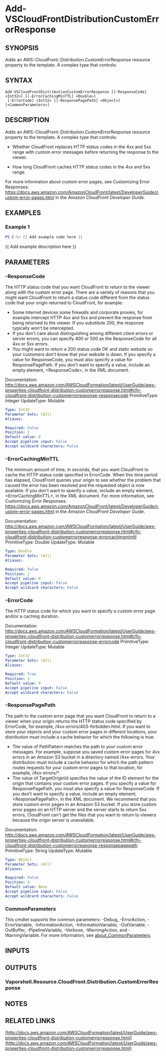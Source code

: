 # Add-VSCloudFrontDistributionCustomErrorResponse

## SYNOPSIS
Adds an AWS::CloudFront::Distribution.CustomErrorResponse resource property to the template.
A complex type that controls:

## SYNTAX

```
Add-VSCloudFrontDistributionCustomErrorResponse [[-ResponseCode] <Int32>] [[-ErrorCachingMinTTL] <Double>]
 [-ErrorCode] <Int32> [[-ResponsePagePath] <Object>] [<CommonParameters>]
```

## DESCRIPTION
Adds an AWS::CloudFront::Distribution.CustomErrorResponse resource property to the template.
A complex type that controls:

+ Whether CloudFront replaces HTTP status codes in the 4xx and 5xx range with custom error messages before returning the response to the viewer.

+ How long CloudFront caches HTTP status codes in the 4xx and 5xx range.

For more information about custom error pages, see Customizing Error Responses: https://docs.aws.amazon.com/AmazonCloudFront/latest/DeveloperGuide/custom-error-pages.html in the *Amazon CloudFront Developer Guide*.

## EXAMPLES

### Example 1
```powershell
PS C:\> {{ Add example code here }}
```

{{ Add example description here }}

## PARAMETERS

### -ResponseCode
The HTTP status code that you want CloudFront to return to the viewer along with the custom error page.
There are a variety of reasons that you might want CloudFront to return a status code different from the status code that your origin returned to CloudFront, for example:
+ Some Internet devices some firewalls and corporate proxies, for example intercept HTTP 4xx and 5xx and prevent the response from being returned to the viewer.
If you substitute 200, the response typically won't be intercepted.
+ If you don't care about distinguishing among different client errors or server errors, you can specify 400 or 500 as the ResponseCode for all 4xx or 5xx errors.
+ You might want to return a 200 status code OK and static website so your customers don't know that your website is down.
If you specify a value for ResponseCode, you must also specify a value for ResponsePagePath.
If you don't want to specify a value, include an empty element, \<ResponseCode\>, in the XML document.

Documentation: http://docs.aws.amazon.com/AWSCloudFormation/latest/UserGuide/aws-properties-cloudfront-distribution-customerrorresponse.html#cfn-cloudfront-distribution-customerrorresponse-responsecode
PrimitiveType: Integer
UpdateType: Mutable

```yaml
Type: Int32
Parameter Sets: (All)
Aliases:

Required: False
Position: 1
Default value: 0
Accept pipeline input: False
Accept wildcard characters: False
```

### -ErrorCachingMinTTL
The minimum amount of time, in seconds, that you want CloudFront to cache the HTTP status code specified in ErrorCode.
When this time period has elapsed, CloudFront queries your origin to see whether the problem that caused the error has been resolved and the requested object is now available.
If you don't want to specify a value, include an empty element, \<ErrorCachingMinTTL\>, in the XML document.
For more information, see Customizing Error Responses: https://docs.aws.amazon.com/AmazonCloudFront/latest/DeveloperGuide/custom-error-pages.html in the *Amazon CloudFront Developer Guide*.

Documentation: http://docs.aws.amazon.com/AWSCloudFormation/latest/UserGuide/aws-properties-cloudfront-distribution-customerrorresponse.html#cfn-cloudfront-distribution-customerrorresponse-errorcachingminttl
PrimitiveType: Double
UpdateType: Mutable

```yaml
Type: Double
Parameter Sets: (All)
Aliases:

Required: False
Position: 2
Default value: 0
Accept pipeline input: False
Accept wildcard characters: False
```

### -ErrorCode
The HTTP status code for which you want to specify a custom error page and/or a caching duration.

Documentation: http://docs.aws.amazon.com/AWSCloudFormation/latest/UserGuide/aws-properties-cloudfront-distribution-customerrorresponse.html#cfn-cloudfront-distribution-customerrorresponse-errorcode
PrimitiveType: Integer
UpdateType: Mutable

```yaml
Type: Int32
Parameter Sets: (All)
Aliases:

Required: True
Position: 3
Default value: 0
Accept pipeline input: False
Accept wildcard characters: False
```

### -ResponsePagePath
The path to the custom error page that you want CloudFront to return to a viewer when your origin returns the HTTP status code specified by ErrorCode, for example, /4xx-errors/403-forbidden.html.
If you want to store your objects and your custom error pages in different locations, your distribution must include a cache behavior for which the following is true:
+ The value of PathPattern matches the path to your custom error messages.
For example, suppose you saved custom error pages for 4xx errors in an Amazon S3 bucket in a directory named /4xx-errors.
Your distribution must include a cache behavior for which the path pattern routes requests for your custom error pages to that location, for example, /4xx-errors/*.
+ The value of TargetOriginId specifies the value of the ID element for the origin that contains your custom error pages.
If you specify a value for ResponsePagePath, you must also specify a value for ResponseCode.
If you don't want to specify a value, include an empty element, \<ResponsePagePath\>, in the XML document.
We recommend that you store custom error pages in an Amazon S3 bucket.
If you store custom error pages on an HTTP server and the server starts to return 5xx errors, CloudFront can't get the files that you want to return to viewers because the origin server is unavailable.

Documentation: http://docs.aws.amazon.com/AWSCloudFormation/latest/UserGuide/aws-properties-cloudfront-distribution-customerrorresponse.html#cfn-cloudfront-distribution-customerrorresponse-responsepagepath
PrimitiveType: String
UpdateType: Mutable

```yaml
Type: Object
Parameter Sets: (All)
Aliases:

Required: False
Position: 4
Default value: None
Accept pipeline input: False
Accept wildcard characters: False
```

### CommonParameters
This cmdlet supports the common parameters: -Debug, -ErrorAction, -ErrorVariable, -InformationAction, -InformationVariable, -OutVariable, -OutBuffer, -PipelineVariable, -Verbose, -WarningAction, and -WarningVariable. For more information, see [about_CommonParameters](http://go.microsoft.com/fwlink/?LinkID=113216).

## INPUTS

## OUTPUTS

### Vaporshell.Resource.CloudFront.Distribution.CustomErrorResponse
## NOTES

## RELATED LINKS

[http://docs.aws.amazon.com/AWSCloudFormation/latest/UserGuide/aws-properties-cloudfront-distribution-customerrorresponse.html](http://docs.aws.amazon.com/AWSCloudFormation/latest/UserGuide/aws-properties-cloudfront-distribution-customerrorresponse.html)

